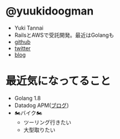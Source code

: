 # @yuukidoogman
- Yuki Tannai
- RailsとAWSで受託開発。最近はGolangも
- [github](https://github.com/yuukigoodman)
- [twitter](https://twitter.com/yuukigoodman)
- [blog](http://dev.classmethod.jp/author/tannai-yuki/)

# 最近気になってること
- Golang 1.8
- Datadog APM([ブログ](http://dev.classmethod.jp/devops/datadog-apm-released/))
- :motorcycle:バイク:motorcycle:
  - ツーリング行きたい
  - 大型取りたい
